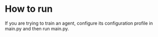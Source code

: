 # How to run
If you are trying to train an agent, configure its configuration profile in main.py and then run main.py.

